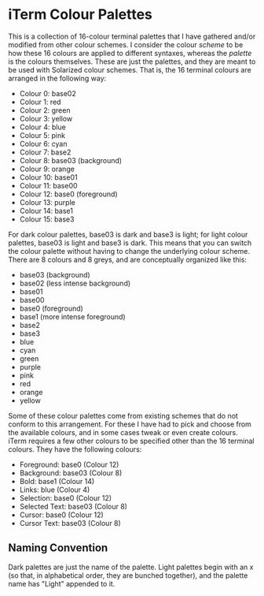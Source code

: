 # iTerm Colour Palettes

This is a collection of 16-colour terminal palettes that I have gathered and/or modified from other colour schemes. I consider the colour *scheme* to be how these 16 colours are applied to different syntaxes, whereas the *palette* is the colours themselves. These are just the palettes, and they are meant to be used with Solarized colour schemes. That is, the 16 terminal colours are arranged in the following way:

- Colour 0:  base02
- Colour 1:  red
- Colour 2:  green
- Colour 3:  yellow
- Colour 4:  blue
- Colour 5:  pink
- Colour 6:  cyan
- Colour 7:  base2
- Colour 8:  base03 (background)
- Colour 9:  orange
- Colour 10: base01
- Colour 11: base00
- Colour 12: base0 (foreground)
- Colour 13: purple
- Colour 14: base1
- Colour 15: base3

For dark colour palettes, base03 is dark and base3 is light; for light colour palettes, base03 is light and base3 is dark. This means that you can switch the colour palette without having to change the underlying colour scheme. There are 8 colours and 8 greys, and are conceptually organized like this:

- base03 (background)
- base02 (less intense background)
- base01
- base00
- base0 (foreground)
- base1 (more intense foreground)
- base2
- base3
- blue
- cyan
- green
- purple
- pink
- red
- orange
- yellow

Some of these colour palettes come from existing schemes that do not conform to this arrangement. For these I have had to pick and choose from the available colours, and in some cases tweak or even create colours. iTerm requires a few other colours to be specified other than the 16 terminal colours. They have the following colours:

- Foreground: base0 (Colour 12)
- Background: base03 (Colour 8)
- Bold: base1 (Colour 14)
- Links: blue (Colour 4)
- Selection: base0 (Colour 12)
- Selected Text: base03 (Colour 8)
- Cursor: base0 (Colour 12)
- Cursor Text: base03 (Colour 8)

## Naming Convention

Dark palettes are just the name of the palette. Light palettes begin with an x (so that, in alphabetical order, they are bunched together), and the palette name has "Light" appended to it.
